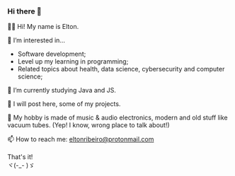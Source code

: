 ### Hi there 👋


👦🏻 Hi! My name is Elton. <br>

👀 I’m interested in...
  - Software development;
  - Level up my learning in programming;
  - Related topics about health, data science, cybersecurity and computer science; <br>  
  
🌱 I’m currently studying Java and JS. <br>

💞️ I will post here, some of my projects. <br>

🎺 My hobby is made of music & audio electronics, modern and old stuff like vacuum tubes. (Yep! I know, wrong place to talk about!) <br>

📫 How to reach me: eltonribeiro@protonmail.com <br>
<br>
That's it!<br>
ヾ(-_- )ゞ 
